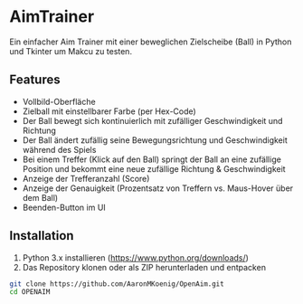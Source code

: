 # AimTrainer

Ein einfacher Aim Trainer mit einer beweglichen Zielscheibe (Ball) in Python und Tkinter um Makcu zu testen.

## Features

- Vollbild-Oberfläche
- Zielball mit einstellbarer Farbe (per Hex-Code)
- Der Ball bewegt sich kontinuierlich mit zufälliger Geschwindigkeit und Richtung
- Der Ball ändert zufällig seine Bewegungsrichtung und Geschwindigkeit während des Spiels
- Bei einem Treffer (Klick auf den Ball) springt der Ball an eine zufällige Position und bekommt eine neue zufällige Richtung & Geschwindigkeit
- Anzeige der Trefferanzahl (Score)
- Anzeige der Genauigkeit (Prozentsatz von Treffern vs. Maus-Hover über dem Ball)
- Beenden-Button im UI

## Installation

1. Python 3.x installieren (https://www.python.org/downloads/)
2. Das Repository klonen oder als ZIP herunterladen und entpacken

```bash
git clone https://github.com/AaronMKoenig/OpenAim.git
cd OPENAIM
